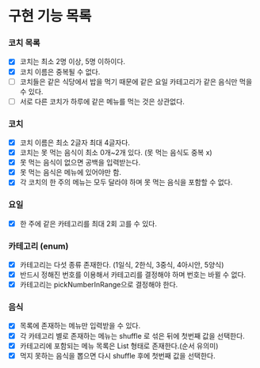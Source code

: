 # 구현 기능 목록

### 코치 목록

- [x] 코치는 최소 2명 이상, 5명 이하이다.
- [x] 코치 이름은 중복될 수 없다.
- [ ] 코치들은 같은 식당에서 밥을 먹기 때문에 같은 요일 카테고리가 같은 음식만 먹을 수 있다.
- [ ] 서로 다른 코치가 하루에 같은 메뉴를 먹는 것은 상관없다.

### 코치

- [x] 코치 이름은 최소 2글자 최대 4글자다.
- [x] 코치는 못 먹는 음식이 최소 0개~2개 있다. (못 먹는 음식도 중복 x)
- [x] 못 먹는 음식이 없으면 공백을 입력받는다.
- [x] 못 먹는 음식은 메뉴에 있어야만 함.
- [x] 각 코치의 한 주의 메뉴는 모두 달라야 하며 못 먹는 음식을 포함할 수 없다.

### 요일

- [x] 한 주에 같은 카테고리를 최대 2회 고를 수 있다.

### 카테고리 (enum)

- [x] 카테고리는 다섯 종류 존재한다. (1일식, 2한식, 3중식, 4아시안, 5양식)
- [x] 반드시 정해진 번호를 이용해서 카테고리를 결정해야 하며 번호는 바뀔 수 없다.
- [x] 카테고리는 pickNumberInRange으로 결정해야 한다.

### 음식

- [x] 목록에 존재하는 메뉴만 입력받을 수 있다.
- [x] 각 카테고리 별로 존재하는 메뉴는 shuffle 로 섞은 뒤에 첫번째 값을 선택한다.
- [x] 카테고리에 포함되는 메뉴 목록은 List<String> 형태로 존재한다.(순서 유의미)
- [x] 먹지 못하는 음식을 뽑으면 다시 shuffle 후에 첫번째 값을 선택한다.
